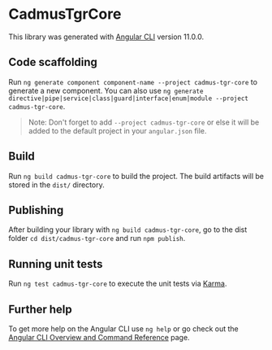 # CadmusTgrCore

This library was generated with [Angular CLI](https://github.com/angular/angular-cli) version 11.0.0.

## Code scaffolding

Run `ng generate component component-name --project cadmus-tgr-core` to generate a new component. You can also use `ng generate directive|pipe|service|class|guard|interface|enum|module --project cadmus-tgr-core`.
> Note: Don't forget to add `--project cadmus-tgr-core` or else it will be added to the default project in your `angular.json` file. 

## Build

Run `ng build cadmus-tgr-core` to build the project. The build artifacts will be stored in the `dist/` directory.

## Publishing

After building your library with `ng build cadmus-tgr-core`, go to the dist folder `cd dist/cadmus-tgr-core` and run `npm publish`.

## Running unit tests

Run `ng test cadmus-tgr-core` to execute the unit tests via [Karma](https://karma-runner.github.io).

## Further help

To get more help on the Angular CLI use `ng help` or go check out the [Angular CLI Overview and Command Reference](https://angular.io/cli) page.
